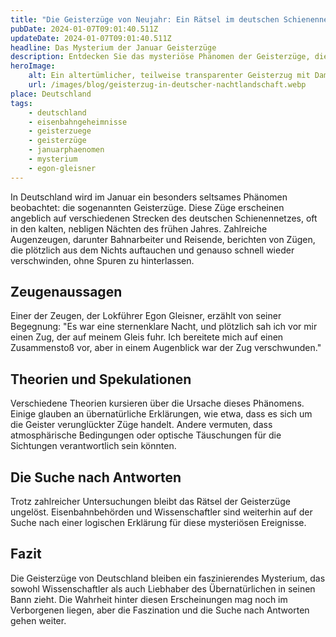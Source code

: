```yaml
---
title: "Die Geisterzüge von Neujahr: Ein Rätsel im deutschen Schienennetz"
pubDate: 2024-01-07T09:01:40.511Z
updateDate: 2024-01-07T09:01:40.511Z
headline: Das Mysterium der Januar Geisterzüge
description: Entdecken Sie das mysteriöse Phänomen der Geisterzüge, die jedes Jahr im Januar auf Deutschlands Schienennetzen gesichtet werden.
heroImage:
    alt: Ein altertümlicher, teilweise transparenter Geisterzug mit Dampf und unheimlichen Lichtern auf einem Eisenbahngleis in einer nebligen, sternenklaren Nacht in Deutschland, umgeben von einer dunklen, bewaldeten Landschaft.
    url: /images/blog/geisterzug-in-deutscher-nachtlandschaft.webp
place: Deutschland
tags:
    - deutschland
    - eisenbahngeheimnisse
    - geisterzuege
    - geisterzüge
    - januarphaenomen
    - mysterium
    - egon-gleisner
---
```


In Deutschland wird im Januar ein besonders seltsames Phänomen beobachtet: die sogenannten Geisterzüge. Diese Züge erscheinen angeblich auf verschiedenen Strecken des deutschen Schienennetzes, oft in den kalten, nebligen Nächten des frühen Jahres. Zahlreiche Augenzeugen, darunter Bahnarbeiter und Reisende, berichten von Zügen, die plötzlich aus dem Nichts auftauchen und genauso schnell wieder verschwinden, ohne Spuren zu hinterlassen.

## Zeugenaussagen

Einer der Zeugen, der Lokführer Egon Gleisner, erzählt von seiner Begegnung: "Es war eine sternenklare Nacht, und plötzlich sah ich vor mir einen Zug, der auf meinem Gleis fuhr. Ich bereitete mich auf einen Zusammenstoß vor, aber in einem Augenblick war der Zug verschwunden."

## Theorien und Spekulationen

Verschiedene Theorien kursieren über die Ursache dieses Phänomens. Einige glauben an übernatürliche Erklärungen, wie etwa, dass es sich um die Geister verunglückter Züge handelt. Andere vermuten, dass atmosphärische Bedingungen oder optische Täuschungen für die Sichtungen verantwortlich sein könnten.

## Die Suche nach Antworten

Trotz zahlreicher Untersuchungen bleibt das Rätsel der Geisterzüge ungelöst. Eisenbahnbehörden und Wissenschaftler sind weiterhin auf der Suche nach einer logischen Erklärung für diese mysteriösen Ereignisse.

## Fazit

Die Geisterzüge von Deutschland bleiben ein faszinierendes Mysterium, das sowohl Wissenschaftler als auch Liebhaber des Übernatürlichen in seinen Bann zieht. Die Wahrheit hinter diesen Erscheinungen mag noch im Verborgenen liegen, aber die Faszination und die Suche nach Antworten gehen weiter.
